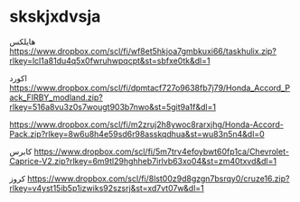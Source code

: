 # skskjxdvsja

هايلكس
https://www.dropbox.com/scl/fi/wf8et5hkjoa7gmbkuxi66/taskhulix.zip?rlkey=lcl1a81du4q5x0fwruhwpqcpt&st=sbfxe0tk&dl=1


اكورد
https://www.dropbox.com/scl/fi/dpmtacf727o9638fb7j79/Honda_Accord_Pack_FIRBY_modland.zip?rlkey=516a8vu3z0s7wougt903b7nwo&st=5git9a1f&dl=1


https://www.dropbox.com/scl/fi/m2zruj2h8ywoc8rarxjhg/Honda-Accord-Pack.zip?rlkey=8w6u8h4e59sd6r98asskqdhua&st=wu83n5n4&dl=0

كابرس
https://www.dropbox.com/scl/fi/5m7trv4efoybwt60fp1ca/Chevrolet-Caprice-V2.zip?rlkey=6m9tl29hghheb7irlvb63xo04&st=zm40txvd&dl=1


كروز
https://www.dropbox.com/scl/fi/8lst00z9d8gzgn7bsrqy0/cruze16.zip?rlkey=v4yst15ib5p1izwiks92szsrj&st=xd7vt07w&dl=1
